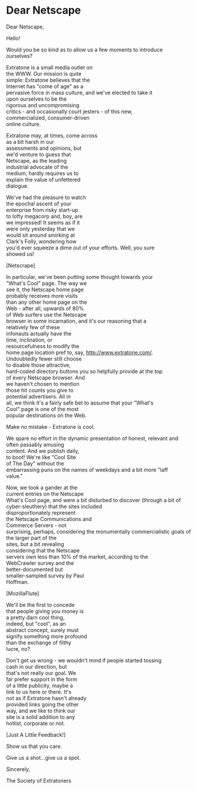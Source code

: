 # Dear Netscape
Dear Netscape,                   

Hello!                           

Would you be so kind as to allow 
us a few moments to introduce    
ourselves?                       

Extratone is a small media outlet on  
the WWW. Our mission is quite    
simple: Extratone believes that the   
Internet has "come of age" as a  
pervasive force in mass culture, 
and we've elected to take it     
upon ourselves to be the         
rigorous and uncompromising      
critics - and occasionally court 
jesters - of this new,           
commercialized, consumer-driven  
online culture.

Extratone may, at times, come across  
as a bit harsh in our            
assessments and opinions, but    
we'd venture to guess that       
Netscape, as the leading         
industrial advocate of the       
medium, hardly requires us to    
explain the value of unfettered  
dialogue.                        

We've had the pleasure to watch  
the epochal ascent of your       
enterprise from risky start-up   
to lofty megacorp and, boy, are  
we impressed! It seems as if it  
were only yesterday that we      
would sit around smirking at     
Clark's Folly, wondering how     
you'd ever squeeze a dime out of 
your efforts. Well, you sure     
showed us!                       

[Netscrape]

In particular, we've been putting
some thought towards your        
"What's Cool" page. The way we   
see it, the Netscape home page   
probably receives more visits    
than any other home page on the  
Web - after all, upwards of 80%  
of Web surfers use the Netscape  
browser in some incarnation, and 
it's our reasoning that a        
relatively few of these          
infonauts actually have the      
time, inclination, or            
resourcefulness to modify the    
home page location pref to, say, 
http://www.extratone.com/.            
Undoubtedly fewer still choose   
to disable those attractive,     
hard-coded directory buttons you 
so helpfully provide at the top  
of every Netscape browser. And   
we haven't chosen to mention     
those hit counts you give to     
potential advertisers. All in    
all, we think it's a fairly safe 
bet to assume that your "What's  
Cool" page is one of the most    
popular destinations on the Web. 

Make no mistake - Extratone is cool.  

We spare no effort in the dynamic
presentation of honest, relevant 
and often passably amusing       
content. And we publish daily,   
to boot! We're like "Cool Site   
of The Day" without the          
embarrassing puns on the names of
weekdays and a bit more "laff    
value."                          

Now, we took a gander at the     
current entries on the Netscape  
What's Cool page, and were a bit 
disturbed to discover (through a 
bit of cyber-sleuthery) that the 
sites included                   
disproportionately represent     
the Netscape Communications and  
Commerce Servers - not           
surprising, perhaps, considering 
the monumentally commercialistic 
goals of the larger part of the  
sites, but a bit revealing       
considering that the Netscape    
servers own less than 10% of the 
market, according to the         
WebCrawler survey and the        
better-documented but            
smaller-sampled survey by Paul   
Hoffman.                         

[MozillaFlute]

We'll be the first to concede    
that people giving you money is  
a pretty darn cool thing,        
indeed, but "cool", as an        
abstract concept, surely must    
signify something more profound  
than the exchange of filthy      
lucre, no?                       

Don't get us wrong - we wouldn't 
mind if people started tossing   
cash in our direction, but       
that's not really our goal. We   
far prefer support in the form   
of a little publicity, maybe a   
link to us here or there. It's   
not as if Extratone hasn't already    
provided links going the other   
way, and we like to think our    
site is a solid addition to any  
hotlist, corporate or not.       

[Just A Little Feedback!]

Show us that you care.           

Give us a shot...give us a spot. 

Sincerely,                       


The Society of Extratoners

